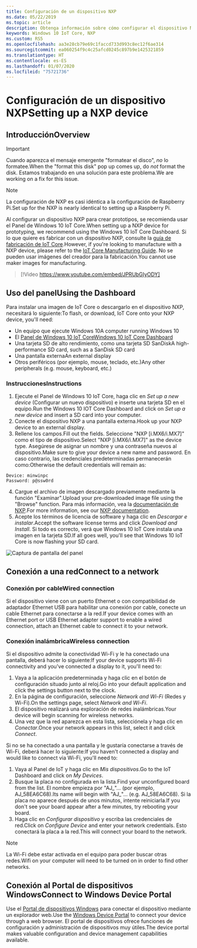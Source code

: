 ```yaml
---
title: Configuración de un dispositivo NXP
ms.date: 05/22/2019
ms.topic: article
description: Obtenga información sobre cómo configurar el dispositivo NXP con Windows 10 IoT Core.
keywords: Windows 10 IoT Core, NXP
ms.custom: RS5
ms.openlocfilehash: aa3e28cb79e69c1faccd733d993c8ec12f6ae314
ms.sourcegitcommit: ea060254f9c4c25afcd0245c897b9e1425321859
ms.translationtype: HT
ms.contentlocale: es-ES
ms.lasthandoff: 01/07/2020
ms.locfileid: "75721736"
---
```

# <a name="setting-up-a-nxp-device"></a><span data-ttu-id="d65c2-104">Configuración de un dispositivo NXP</span><span class="sxs-lookup"><span data-stu-id="d65c2-104">Setting up a NXP device</span></span>

## <a name="overview"></a><span data-ttu-id="d65c2-105">Introducción</span><span class="sxs-lookup"><span data-stu-id="d65c2-105">Overview</span></span>

> [!IMPORTANT]
> <span data-ttu-id="d65c2-106">Cuando aparezca el mensaje emergente "formatear el disco", _no_ lo formatee.</span><span class="sxs-lookup"><span data-stu-id="d65c2-106">When the "format this disk" pop up comes up, do _not_ format the disk.</span></span> <span data-ttu-id="d65c2-107">Estamos trabajando en una solución para este problema.</span><span class="sxs-lookup"><span data-stu-id="d65c2-107">We are working on a fix for this issue.</span></span>

> [!NOTE]
> <span data-ttu-id="d65c2-108">La configuración de NXP es casi idéntica a la configuración de Raspberry Pi.</span><span class="sxs-lookup"><span data-stu-id="d65c2-108">Set up for the NXP is nearly identical to setting up a Raspberry Pi.</span></span>

<span data-ttu-id="d65c2-109">Al configurar un dispositivo NXP para crear prototipos, se recomienda usar el Panel de Windows 10 IoT Core.</span><span class="sxs-lookup"><span data-stu-id="d65c2-109">When setting up a NXP device for prototyping, we recommend using the Windows 10 IoT Core Dashboard.</span></span> <span data-ttu-id="d65c2-110">Si lo que quiere es fabricar con un dispositivo NXP, consulte la [guía de fabricación de IoT Core](https://docs.microsoft.com/windows-hardware/manufacture/iot/iot-core-manufacturing-guide).</span><span class="sxs-lookup"><span data-stu-id="d65c2-110">However, if you're looking to manufacture with a NXP device, please refer to the [IoT Core Manufacturing Guide](https://docs.microsoft.com/windows-hardware/manufacture/iot/iot-core-manufacturing-guide).</span></span> <span data-ttu-id="d65c2-111">No se pueden usar imágenes del creador para la fabricación.</span><span class="sxs-lookup"><span data-stu-id="d65c2-111">You cannot use maker images for manufacturing.</span></span>
<br>
> [!Video https://www.youtube.com/embed/JPRUbGIyODY]

## <a name="using-the-dashboard"></a><span data-ttu-id="d65c2-112">Uso del panel</span><span class="sxs-lookup"><span data-stu-id="d65c2-112">Using the Dashboard</span></span>

<span data-ttu-id="d65c2-113">Para instalar una imagen de IoT Core o descargarlo en el dispositivo NXP, necesitará lo siguiente:</span><span class="sxs-lookup"><span data-stu-id="d65c2-113">To flash, or download, IoT Core onto your NXP device, you'll need:</span></span>
* <span data-ttu-id="d65c2-114">Un equipo que ejecute Windows 10</span><span class="sxs-lookup"><span data-stu-id="d65c2-114">A computer running Windows 10</span></span> 
* <span data-ttu-id="d65c2-115">El [Panel de Windows 10 IoT Core](https://docs.microsoft.com/windows/iot-core/downloads)</span><span class="sxs-lookup"><span data-stu-id="d65c2-115">[Windows 10 IoT Core Dashboard](https://docs.microsoft.com/windows/iot-core/downloads)</span></span>
* <span data-ttu-id="d65c2-116">Una tarjeta SD de alto rendimiento, como una tarjeta SD SanDisk</span><span class="sxs-lookup"><span data-stu-id="d65c2-116">A high-performance SD card, such as a SanDisk SD card</span></span>
* <span data-ttu-id="d65c2-117">Una pantalla externa</span><span class="sxs-lookup"><span data-stu-id="d65c2-117">An external display</span></span>
* <span data-ttu-id="d65c2-118">Otros periféricos (por ejemplo, mouse, teclado, etc.)</span><span class="sxs-lookup"><span data-stu-id="d65c2-118">Any other peripherals (e.g. mouse, keyboard, etc.)</span></span>

### <a name="instructions"></a><span data-ttu-id="d65c2-119">Instrucciones</span><span class="sxs-lookup"><span data-stu-id="d65c2-119">Instructions</span></span>

1. <span data-ttu-id="d65c2-120">Ejecute el Panel de Windows 10 IoT Core, haga clic en *Set up a new device* (Configurar un nuevo dispositivo) e inserte una tarjeta SD en el equipo.</span><span class="sxs-lookup"><span data-stu-id="d65c2-120">Run the Windows 10 IOT Core Dashboard and click on *Set up a new device* and insert a SD card into your computer.</span></span>
2. <span data-ttu-id="d65c2-121">Conecte el dispositivo NXP a una pantalla externa.</span><span class="sxs-lookup"><span data-stu-id="d65c2-121">Hook up your NXP device to an external display.</span></span>
3. <span data-ttu-id="d65c2-122">Rellene los campos.</span><span class="sxs-lookup"><span data-stu-id="d65c2-122">Fill out the fields.</span></span> <span data-ttu-id="d65c2-123">Seleccione "NXP [i.MX6/i.MX7]" como el tipo de dispositivo.</span><span class="sxs-lookup"><span data-stu-id="d65c2-123">Select "NXP [i.MX6/i.MX7]" as the device type.</span></span> <span data-ttu-id="d65c2-124">Asegúrese de asignar un nombre y una contraseña nuevos al dispositivo.</span><span class="sxs-lookup"><span data-stu-id="d65c2-124">Make sure to give your device a new name and password.</span></span> <span data-ttu-id="d65c2-125">En caso contrario, las credenciales predeterminadas permanecerán como:</span><span class="sxs-lookup"><span data-stu-id="d65c2-125">Otherwise the default credentials will remain as:</span></span>

```
Device: minwinpc
Password: p@ssw0rd
```

4. <span data-ttu-id="d65c2-126">Cargue el archivo de imagen descargado previamente mediante la función "Examinar".</span><span class="sxs-lookup"><span data-stu-id="d65c2-126">Upload your pre-downloaded image file using the "Browse" function.</span></span> <span data-ttu-id="d65c2-127">Para más información, vea la [documentación de NXP](https://docs.microsoft.com/windows/iot-core/learn-about-hardware/iotnxp).</span><span class="sxs-lookup"><span data-stu-id="d65c2-127">For more information, see our [NXP documentation](https://docs.microsoft.com/windows/iot-core/learn-about-hardware/iotnxp).</span></span>
5. <span data-ttu-id="d65c2-128">Acepte los términos de licencia de software y haga clic en *Descargar e instalar*.</span><span class="sxs-lookup"><span data-stu-id="d65c2-128">Accept the software license terms and click *Download and Install*.</span></span> <span data-ttu-id="d65c2-129">Si todo es correcto, verá que Windows 10 IoT Core instala una imagen en la tarjeta SD.</span><span class="sxs-lookup"><span data-stu-id="d65c2-129">If all goes well, you'll see that Windows 10 IoT Core is now flashing your SD card.</span></span>

![Captura de pantalla del panel](../media/DeviceSetup/Dashboard-Screenshot.jpg)


## <a name="connect-to-a-network"></a><span data-ttu-id="d65c2-131">Conexión a una red</span><span class="sxs-lookup"><span data-stu-id="d65c2-131">Connect to a network</span></span>
### <a name="wired-connection"></a><span data-ttu-id="d65c2-132">Conexión por cable</span><span class="sxs-lookup"><span data-stu-id="d65c2-132">Wired connection</span></span>
<span data-ttu-id="d65c2-133">Si el dispositivo viene con un puerto Ethernet o con compatibilidad de adaptador Ethernet USB para habilitar una conexión por cable, conecte un cable Ethernet para conectarse a la red.</span><span class="sxs-lookup"><span data-stu-id="d65c2-133">If your device comes with an Ethernet port or USB Ethernet adapter support to enable a wired connection, attach an Ethernet cable to connect it to your network.</span></span>

### <a name="wireless-connection"></a><span data-ttu-id="d65c2-134">Conexión inalámbrica</span><span class="sxs-lookup"><span data-stu-id="d65c2-134">Wireless connection</span></span>
<span data-ttu-id="d65c2-135">Si el dispositivo admite la conectividad Wi-Fi y le ha conectado una pantalla, deberá hacer lo siguiente:</span><span class="sxs-lookup"><span data-stu-id="d65c2-135">If your device supports Wi-Fi connectivity and you've connected a display to it, you'll need to:</span></span>

1. <span data-ttu-id="d65c2-136">Vaya a la aplicación predeterminada y haga clic en el botón de configuración situado junto al reloj.</span><span class="sxs-lookup"><span data-stu-id="d65c2-136">Go into your default application and click the settings button next to the clock.</span></span>
2. <span data-ttu-id="d65c2-137">En la página de configuración, seleccione _Network and Wi-Fi_ (Redes y Wi-Fi).</span><span class="sxs-lookup"><span data-stu-id="d65c2-137">On the settings page, select _Network and Wi-Fi_.</span></span>
3. <span data-ttu-id="d65c2-138">El dispositivo realizará una exploración de redes inalámbricas.</span><span class="sxs-lookup"><span data-stu-id="d65c2-138">Your device will begin scanning for wireless networks.</span></span>
4. <span data-ttu-id="d65c2-139">Una vez que la red aparezca en esta lista, selecciónela y haga clic en _Conectar_.</span><span class="sxs-lookup"><span data-stu-id="d65c2-139">Once your network appears in this list, select it and click _Connect_.</span></span>

<span data-ttu-id="d65c2-140">Si no se ha conectado a una pantalla y le gustaría conectarse a través de Wi-Fi, deberá hacer lo siguiente:</span><span class="sxs-lookup"><span data-stu-id="d65c2-140">If you haven't connected a display and would like to connect via Wi-Fi, you'll need to:</span></span>

1. <span data-ttu-id="d65c2-141">Vaya al Panel de IoT y haga clic en _Mis dispositivos_.</span><span class="sxs-lookup"><span data-stu-id="d65c2-141">Go to the IoT Dashboard and click on _My Devices_.</span></span>
2. <span data-ttu-id="d65c2-142">Busque la placa no configurada en la lista.</span><span class="sxs-lookup"><span data-stu-id="d65c2-142">Find your unconfigured board from the list.</span></span> <span data-ttu-id="d65c2-143">El nombre empieza por "AJ_"… (por ejemplo, AJ_58EA6C68).</span><span class="sxs-lookup"><span data-stu-id="d65c2-143">Its name will begin with "AJ_"... (e.g. AJ_58EA6C68).</span></span> <span data-ttu-id="d65c2-144">Si la placa no aparece después de unos minutos, intente reiniciarla.</span><span class="sxs-lookup"><span data-stu-id="d65c2-144">If you don't see your board appear after a few minutes, try rebooting your board.</span></span>
3. <span data-ttu-id="d65c2-145">Haga clic en _Configurar dispositivo_ y escriba las credenciales de red.</span><span class="sxs-lookup"><span data-stu-id="d65c2-145">Click on _Configure Device_ and enter your network credentials.</span></span> <span data-ttu-id="d65c2-146">Esto conectará la placa a la red.</span><span class="sxs-lookup"><span data-stu-id="d65c2-146">This will connect your board to the network.</span></span>

> [!NOTE]
> <span data-ttu-id="d65c2-147">La Wi-Fi debe estar activada en el equipo para poder buscar otras redes.</span><span class="sxs-lookup"><span data-stu-id="d65c2-147">Wifi on your computer will need to be turned on in order to find other networks.</span></span>

## <a name="connect-to-windows-device-portal"></a><span data-ttu-id="d65c2-148">Conexión al Portal de dispositivos Windows</span><span class="sxs-lookup"><span data-stu-id="d65c2-148">Connect to Windows Device Portal</span></span>

<span data-ttu-id="d65c2-149">Use el [Portal de dispositivos Windows](../manage-your-device/DevicePortal.md) para conectar el dispositivo mediante un explorador web.</span><span class="sxs-lookup"><span data-stu-id="d65c2-149">Use the [Windows Device Portal](../manage-your-device/DevicePortal.md) to connect your device through a web browser.</span></span> <span data-ttu-id="d65c2-150">El portal de dispositivos ofrece funciones de configuración y administración de dispositivos muy útiles.</span><span class="sxs-lookup"><span data-stu-id="d65c2-150">The device portal makes valuable configuration and device management capabilities available.</span></span> 

